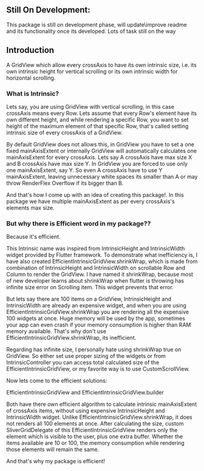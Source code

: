 ## Still On Development:
This package is still on development phase, will update\improve readme and its functionality once its developed.
Lots of task still on the way

## Introduction

A GridView which allow every crossAxis to have its own intrinsic size, i.e.
its own intrinsic height for vertical scrolling or its own intrinsic width for horizontal scrolling.
### What is Intrinsic?
Lets say, you are using GridView with vertical scrolling, in this case crossAxis means every Row.
Lets assume that every Row's element have its own different height, and while rendering a specific Row,
you want to set height of the maximum element of that specific Row,
that's called setting intrinsic size of every crossAxis of a GridView.

By default GridView does not allows this, in GridView you have to set a one fixed mainAxisExtent
or internally GridView will automatically calculates one mainAxisExtent for every crossAxis.
Lets say A crossAxis have max size X and B crossAxis have max size Y.
In GridView you are forced to use only one mainAxisExtent, say Y.
So even A crossAxis have to use Y mainAxisExtent, leaving unnecessary white spaces its smaller than A
or may throw RenderFlex Overflow if its bigger than B.

And that's how I come up with an idea of creating this package!.
In this package we have multiple mainAxisExtent as per every crossAxis's elements max size.

### But why there is Efficient word in my package??
Because it's efficient.

This Intrinsic name was inspired from IntrinsicHeight and IntrinsicWidth widget provided by Flutter framework.
To demonstrate what inefficiency is, I have also created EfficientIntrinsicGridView.shrinkWrap,
which is made from combination of IntrinsicHeight and IntrinsicWidth
on scrollable Row and Column to render the GridView.
I have named it shrinkWrap, because most of new developer learns about shrinkWrap
when flutter is throwing has infinite size error on Scrolling item.
This widget prevents that error.

But lets say there are 100 items on a GridView, IntrinsicHeight and IntrinsicWidth are already an expensive widget,
and when you are using EfficientIntrinsicGridView.shrinkWrap you are rendering all the expensive 100 widgets at once.
Huge memory will be used by the app, sometimes your app can even crash
if your memory consumption is higher than RAM memory available.
That's why don't use EfficientIntrinsicGridView.shrinkWrap, its inefficient.

Regarding has infinite size, I personally hate using shrinkWrap true on GridView.
So either set use proper sizing of the widgets or from IntrinsicController
you can access total calculated size of the EfficientIntrinsicGridView,
or my favorite way is to use CustomScrollView.

Now lets come to the efficient solutions:

EfficientIntrinsicGridView and EfficientIntrinsicGridView.builder

Both have there own efficient algorithm to calculate intrinsic mainAxisExtent of crossAxis items,
without using expensive IntrinsicHeight and IntrinsicWidth widget.
Unlike EfficientIntrinsicGridView.shrinkWrap, it does not renders all 100 elements at once.
After calculating the size, custom SliverGridDelegate of this EfficientIntrinsicGridView
renders only the element which is visible to the user, plus one extra buffer.
Whether the items available are 10 or 100, the memory consumption
while rendering those elements will remain the same.

And that's why my package is efficient!
